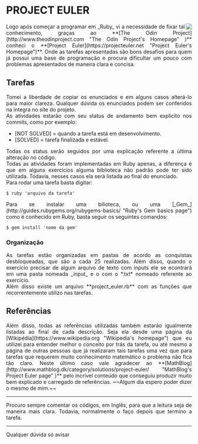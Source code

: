 # PROJECT EULER

<img align="right" src="https://www.biography.com/.image/c_fill,cs_srgb,dpr_1.0,g_face,h_300,q_80,w_300/MTE5NDg0MDU1NDE1MzI2MjIz/leonhard-euler-21342391-1-402.jpg">

<div align="justify">Logo após começar a programar em _Ruby_ vi a necessidade de fixar tal conhecimento, graças ao **[The Odin Project](http://www.theodinproject.com "The Odin Project's Homepage" )** conheci o **[Project Euler](https://projecteuler.net "Project Euler's Homepage")**. Onde as tarefas apresentadas são bons desafios para quem já possui uma base de programação e procura dificultar um pouco com problemas apresentados de maneira clara e concisa.</div>

## Tarefas

<div align="justify">Tomei a liberdade de copiar os enunciados e em alguns casos alterá-lo para maior clareza. Qualquer dúvida os enunciados podem ser conferidos na integra no site do projeto.</div>

<div align="justify">As atividades estarão com seu status de andamento bem explicito nos commits, como por exemplo:</div>

* [NOT SOLVED] = quando a tarefa está em desenvolvimento.
* [SOLVED] = tarefa finalizada e estável.
<div style="text-align: justify">Todas os status serão seguidos por uma explicação referente a última alteração no código.</div>

<div align="justify">Todas as atividades foram implementadas em Ruby apenas, a diferença é que em alguns exercícios alguma biblioteca não padrão pode ter sido utilizada. Todavia, nesses casos ela será listada ao final do enunciado.

<div align="justify">Para rodar uma tarefa basta digitar:</div>

`$ ruby 'arquivo da tarefa'`

<div align="justify">Para se instalar uma bilioteca, ou uma [_Gem_](http://guides.rubygems.org/rubygems-basics/  "Ruby's Gem basics page") como é conhecido em Ruby, basta seguir os seguintes comandos:</div>

`$ gem install 'nome da gem'`

### Organização

<div align="justify">As tarefas estão organizadas em pastas de acordo as conquistas desbloqueadas, que são a cada 25 realizadas. Além disso, quando o exercício precisar de algum arquivo de texto com inputs ele se econtrará em uma pasta nomeada _input_ e o com o *.txt* nomeado referente ao exercício.</div>

<div align="justify">Além disso existe um arquivo **project_euler.rb** com as funções que recorrentemente utilizo nas tarefas.</div>

## Referências

<div align="justify">Além disso, todas as referências utilizadas também estarão igualmente listadas ao final de cada descrição. Seja ela desde uma página da [Wikipédia](https://www.wikipedia.org "Wikipedia's homepage") que eu utilizei para entender melhor o conceito por trás da tarefa, ou até mesmo a página de outras pessoas que já realizaram tais tarefas uma vez que para tarefas que requerem muito conhecimento matemático o problema não fica tão claro. Neste último caso vale agradecer ao **[MathBlog](http://www.mathblog.dk/category/solutions/project-euler/ "MathBlog's Project Euler page" )** pelo incrível conteúdo que conseguiu produzir muito bem explicado e carregado de referências. ~~Algum dia espero poder dizer o mesmo de mim.~~</div>

***

<div align="justify">Procuro sempre comentar os códigos, em Inglês, para que a leitura seja de maneira mais clara. Todavia, normalmente o faço depois que termino a tarefa.</div>

***

<div align="justify">Qualquer dúvida só avisar</div>